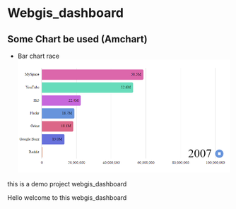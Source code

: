 # Webgis_dashboard
## Some Chart be used (Amchart)

* Bar chart race
![Bar chart race](/img/barchartrace.png)

this is a demo project webgis_dashboard

Hello welcome to this webgis_dashboard